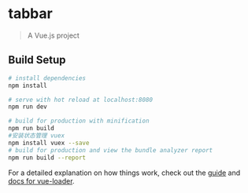 # tabbar

> A Vue.js project

## Build Setup

```bash
# install dependencies
npm install

# serve with hot reload at localhost:8080
npm run dev

# build for production with minification
npm run build
#安装状态管理 vuex
npm install vuex --save
# build for production and view the bundle analyzer report
npm run build --report
```

For a detailed explanation on how things work, check out the [guide](http://vuejs-templates.github.io/webpack/) and [docs for vue-loader](http://vuejs.github.io/vue-loader).
